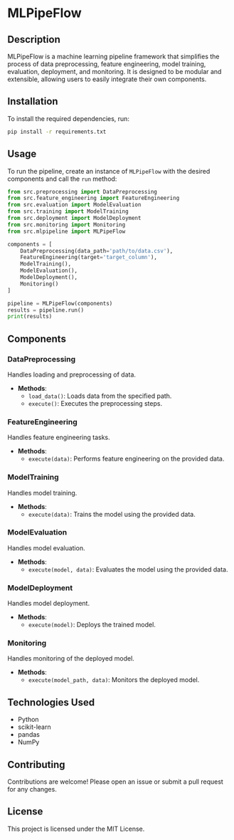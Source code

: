 # MLPipeFlow

## Description
MLPipeFlow is a machine learning pipeline framework that simplifies the process of data preprocessing, feature engineering, model training, evaluation, deployment, and monitoring. It is designed to be modular and extensible, allowing users to easily integrate their own components.

## Installation
To install the required dependencies, run:
```bash
pip install -r requirements.txt
```

## Usage
To run the pipeline, create an instance of `MLPipeFlow` with the desired components and call the `run` method:
```python
from src.preprocessing import DataPreprocessing
from src.feature_engineering import FeatureEngineering
from src.evaluation import ModelEvaluation
from src.training import ModelTraining
from src.deployment import ModelDeployment
from src.monitoring import Monitoring
from src.mlpipeline import MLPipeFlow

components = [
    DataPreprocessing(data_path='path/to/data.csv'),
    FeatureEngineering(target='target_column'),
    ModelTraining(),
    ModelEvaluation(),
    ModelDeployment(),
    Monitoring()
]

pipeline = MLPipeFlow(components)
results = pipeline.run()
print(results)
```

## Components
### DataPreprocessing
Handles loading and preprocessing of data.
- **Methods**:
  - `load_data()`: Loads data from the specified path.
  - `execute()`: Executes the preprocessing steps.

### FeatureEngineering
Handles feature engineering tasks.
- **Methods**:
  - `execute(data)`: Performs feature engineering on the provided data.

### ModelTraining
Handles model training.
- **Methods**:
  - `execute(data)`: Trains the model using the provided data.

### ModelEvaluation
Handles model evaluation.
- **Methods**:
  - `execute(model, data)`: Evaluates the model using the provided data.

### ModelDeployment
Handles model deployment.
- **Methods**:
  - `execute(model)`: Deploys the trained model.

### Monitoring
Handles monitoring of the deployed model.
- **Methods**:
  - `execute(model_path, data)`: Monitors the deployed model.

## Technologies Used
- Python
- scikit-learn
- pandas
- NumPy

## Contributing
Contributions are welcome! Please open an issue or submit a pull request for any changes.

## License
This project is licensed under the MIT License.
